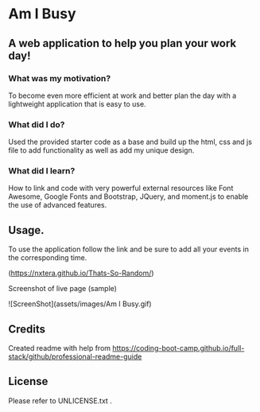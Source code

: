 # Am I Busy

## A web application to help you plan your work day!

### What was my motivation?
To become even more efficient at work and better plan the day with a lightweight application that is easy to use.

### What did I do?
Used the provided starter code as a base and build up the html, css and js file to add functionality as well as add my unique design.

### What did I learn?
How to link and code with very powerful external resources like Font Awesome, Google Fonts and Bootstrap, JQuery, and moment.js to enable the use of advanced features.   


## Usage.

To use the application follow the link and be sure to add all your events in the corresponding time.  

(https://nxtera.github.io/Thats-So-Random/)

Screenshot of live page (sample)

![ScreenShot](assets/images/Am I Busy.gif)
 
   
## Credits
Created readme with help from https://coding-boot-camp.github.io/full-stack/github/professional-readme-guide


## License
Please refer to UNLICENSE.txt
.
